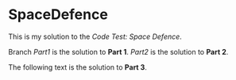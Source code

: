 # SpaceDefence
This is my solution to the *Code Test: Space Defence*.

Branch *Part1* is the solution to **Part 1**. *Part2* is the solution to **Part 2**. 

The following text is the solution to **Part 3**.